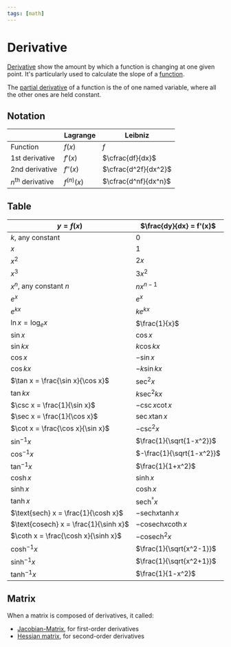 ```yaml
---
tags: [math]
---
```


# Derivative 

[Derivative](https://simple.wikipedia.org/wiki/Derivative_(mathematics)) show the amount by which a function is changing at one given point. It's particularly used to calculate the slope of a [function](function.md).

The [partial derivative](https://simple.wikipedia.org/wiki/Partial_derivative) of a function is the of one named variable, where all the other ones are held constant.

## Notation

|                            | Lagrange     | Leibniz              |
| -------------------------- | ------------ | -------------------- |
| Function                   | $f(x)$       | $f$                  |
| 1st derivative             | $f'(x)$      | $\cfrac{df}{dx}$     |
| 2nd derivative             | $f''(x)$     | $\cfrac{d^2f}{dx^2}$ |
| $n^{\text{th}}$ derivative | $f^{(n)}(x)$ | $\cfrac{d^nf}{dx^n}$ |

## Table

|$y = f(x)$|$\frac{dy}{dx} = f'(x)$ |
|--|--|
|$k$, any constant|$0$|
|$x$|$1$|
|$x^2$|$2x$|
|$x^3$|$3x^2$|
|$x^n$, any constant $n$|$nx^{n-1}$|
|$e^x$|$e^x$|
|$e^{kx}$|$ke^{kx}$|
|$\ln x = \log_e x$|$\frac{1}{x}$|
|$\sin x$|$\cos x$|
|$\sin kx$|$k\cos kx$|
|$\cos x$|$-\sin x$|
|$\cos kx$|$-k\sin kx$|
|$\tan x = \frac{\sin x}{\cos x}$|$\sec^2 x$|
|$\tan kx$|$k\sec^2 kx$|
|$\csc x = \frac{1}{\sin x}$|$-\csc x \cot x$|
|$\sec x = \frac{1}{\cos x}$|$\sec x \tan x$|
|$\cot x = \frac{\cos x}{\sin x}$|$-\csc^2 x$|
|$\sin^{-1} x$|$\frac{1}{\sqrt{1-x^2}}$|
|$\cos^{-1} x$|$-\frac{1}{\sqrt{1-x^2}}$|
|$\tan^{-1} x$|$\frac{1}{1+x^2}$|
|$\cosh x$|$\sinh x$|
|$\sinh x$|$\cosh x$|
|$\tanh x$|$\text{sech}^²x$|
|$\text{sech} x = \frac{1}{\cosh x}$|$-\text{sech} x \tanh x$|
|$\text{cosech} x = \frac{1}{\sinh x}$|$-\text{cosech} x \coth x$|
|$\coth x = \frac{\cosh x}{\sinh x}$|$-\text{cosech}^2 x$|
|$\cosh^{-1} x$|$\frac{1}{\sqrt{x^2-1}}$|
|$\sinh^{-1} x$|$\frac{1}{\sqrt{x^2+1}}$|
|$\tanh^{-1} x$|$\frac{1}{1-x^2}$|

## Matrix

When a matrix is composed of derivatives, it called:

- [Jacobian-Matrix](/engineering/maths/algebra/tensor/vector.md#Matrix), for first-order derivatives
- [Hessian matrix](/engineering/maths/algebra/tensor/vector.md#Matrix), for second-order derivatives